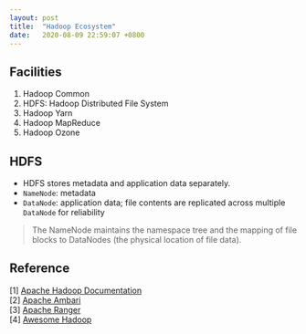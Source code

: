 ```yaml
---
layout: post
title:  "Hadoop Ecosystem"
date:   2020-08-09 22:59:07 +0800
---
```

## Facilities

1. Hadoop Common
2. HDFS: Hadoop Distributed File System
3. Hadoop Yarn
4. Hadoop MapReduce
5. Hadoop Ozone

## HDFS

- HDFS stores metadata and application data separately.
- `NameNode`: metadata
- `DataNode`: application data; file contents are replicated across multiple `DataNode` for reliability

> The NameNode maintains the namespace tree and the mapping of file blocks to DataNodes (the physical location of file data).

## Reference

[1] [Apache Hadoop Documentation](https://hadoop.apache.org/) <br>
[2] [Apache Ambari](https://ambari.apache.org/) <br>
[3] [Apache Ranger](https://ranger.apache.org/) <br>
[4] [Awesome Hadoop](https://github.com/youngwookim/awesome-hadoop)